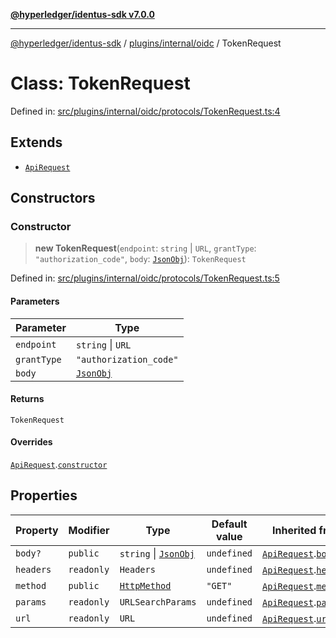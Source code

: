 [**@hyperledger/identus-sdk v7.0.0**](../../../../README.md)

***

[@hyperledger/identus-sdk](../../../../README.md) / [plugins/internal/oidc](../README.md) / TokenRequest

# Class: TokenRequest

Defined in: [src/plugins/internal/oidc/protocols/TokenRequest.ts:4](https://github.com/hyperledger/identus-edge-agent-sdk-ts/blob/96423ee84b124a31ce63036d9d623d1cb73a13c2/src/plugins/internal/oidc/protocols/TokenRequest.ts#L4)

## Extends

- [`ApiRequest`](../../../../overview/namespaces/Domain/classes/ApiRequest.md)

## Constructors

### Constructor

> **new TokenRequest**(`endpoint`: `string` \| `URL`, `grantType`: `"authorization_code"`, `body`: [`JsonObj`](../../../../overview/namespaces/Utils/type-aliases/JsonObj.md)): `TokenRequest`

Defined in: [src/plugins/internal/oidc/protocols/TokenRequest.ts:5](https://github.com/hyperledger/identus-edge-agent-sdk-ts/blob/96423ee84b124a31ce63036d9d623d1cb73a13c2/src/plugins/internal/oidc/protocols/TokenRequest.ts#L5)

#### Parameters

| Parameter | Type |
| ------ | ------ |
| `endpoint` | `string` \| `URL` |
| `grantType` | `"authorization_code"` |
| `body` | [`JsonObj`](../../../../overview/namespaces/Utils/type-aliases/JsonObj.md) |

#### Returns

`TokenRequest`

#### Overrides

[`ApiRequest`](../../../../overview/namespaces/Domain/classes/ApiRequest.md).[`constructor`](../../../../overview/namespaces/Domain/classes/ApiRequest.md#constructor)

## Properties

| Property | Modifier | Type | Default value | Inherited from | Defined in |
| ------ | ------ | ------ | ------ | ------ | ------ |
| <a id="body"></a> `body?` | `public` | `string` \| [`JsonObj`](../../../../overview/namespaces/Utils/type-aliases/JsonObj.md) | `undefined` | [`ApiRequest`](../../../../overview/namespaces/Domain/classes/ApiRequest.md).[`body`](../../../../overview/namespaces/Domain/classes/ApiRequest.md#body) | [src/domain/models/Api.ts:40](https://github.com/hyperledger/identus-edge-agent-sdk-ts/blob/96423ee84b124a31ce63036d9d623d1cb73a13c2/src/domain/models/Api.ts#L40) |
| <a id="headers"></a> `headers` | `readonly` | `Headers` | `undefined` | [`ApiRequest`](../../../../overview/namespaces/Domain/classes/ApiRequest.md).[`headers`](../../../../overview/namespaces/Domain/classes/ApiRequest.md#headers) | [src/domain/models/Api.ts:37](https://github.com/hyperledger/identus-edge-agent-sdk-ts/blob/96423ee84b124a31ce63036d9d623d1cb73a13c2/src/domain/models/Api.ts#L37) |
| <a id="method"></a> `method` | `public` | [`HttpMethod`](../../../../overview/namespaces/Domain/type-aliases/HttpMethod.md) | `"GET"` | [`ApiRequest`](../../../../overview/namespaces/Domain/classes/ApiRequest.md).[`method`](../../../../overview/namespaces/Domain/classes/ApiRequest.md#method) | [src/domain/models/Api.ts:39](https://github.com/hyperledger/identus-edge-agent-sdk-ts/blob/96423ee84b124a31ce63036d9d623d1cb73a13c2/src/domain/models/Api.ts#L39) |
| <a id="params"></a> `params` | `readonly` | `URLSearchParams` | `undefined` | [`ApiRequest`](../../../../overview/namespaces/Domain/classes/ApiRequest.md).[`params`](../../../../overview/namespaces/Domain/classes/ApiRequest.md#params) | [src/domain/models/Api.ts:38](https://github.com/hyperledger/identus-edge-agent-sdk-ts/blob/96423ee84b124a31ce63036d9d623d1cb73a13c2/src/domain/models/Api.ts#L38) |
| <a id="url"></a> `url` | `readonly` | `URL` | `undefined` | [`ApiRequest`](../../../../overview/namespaces/Domain/classes/ApiRequest.md).[`url`](../../../../overview/namespaces/Domain/classes/ApiRequest.md#url) | [src/domain/models/Api.ts:42](https://github.com/hyperledger/identus-edge-agent-sdk-ts/blob/96423ee84b124a31ce63036d9d623d1cb73a13c2/src/domain/models/Api.ts#L42) |
